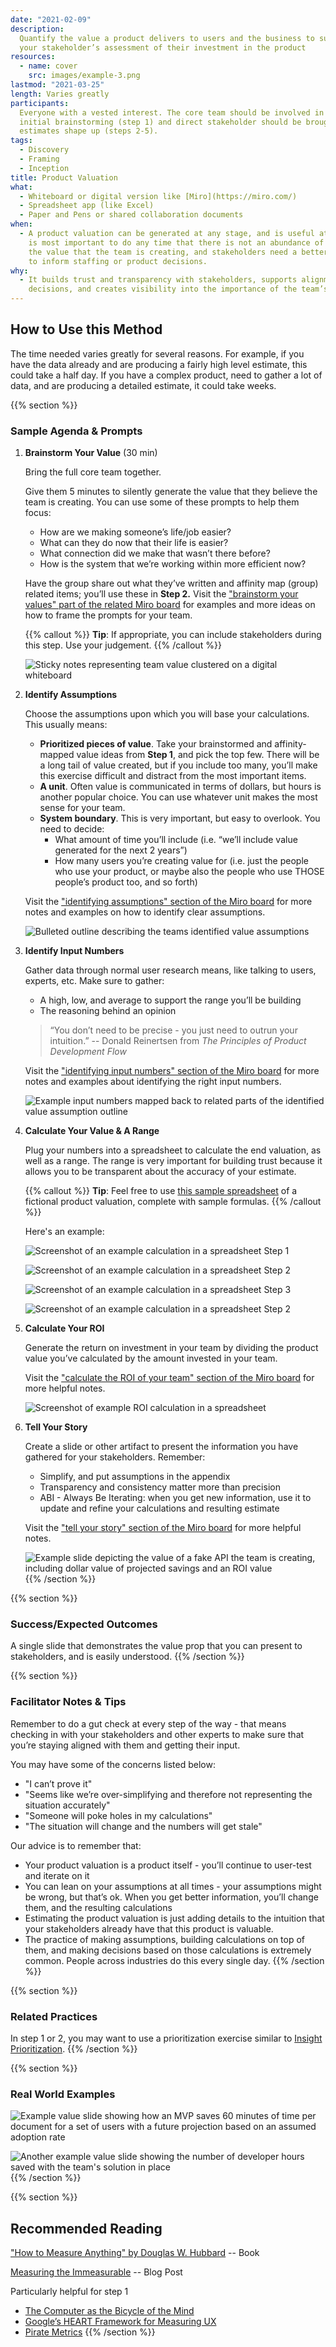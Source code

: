 ```yaml
---
date: "2021-02-09"
description:
  Quantify the value a product delivers to users and the business to support
  your stakeholder’s assessment of their investment in the product
resources:
  - name: cover
    src: images/example-3.png
lastmod: "2021-03-25"
length: Varies greatly
participants:
  Everyone with a vested interest. The core team should be involved in
  initial brainstorming (step 1) and direct stakeholder should be brought along as
  estimates shape up (steps 2-5).
tags:
  - Discovery
  - Framing
  - Inception
title: Product Valuation
what:
  - Whiteboard or digital version like [Miro](https://miro.com/)
  - Spreadsheet app (like Excel)
  - Paper and Pens or shared collaboration documents
when:
  - A product valuation can be generated at any stage, and is useful at any stage. It
    is most important to do any time that there is not an abundance of clarity into
    the value that the team is creating, and stakeholders need a better understanding
    to inform staffing or product decisions.
why:
  - It builds trust and transparency with stakeholders, supports alignment on product
    decisions, and creates visibility into the importance of the team’s work.
---
```


## How to Use this Method

The time needed varies greatly for several reasons. For example, if you have the data already and are producing a fairly high level estimate, this could take a half day. If you have a complex product, need to gather a lot of data, and are producing a detailed estimate, it could take weeks.

{{% section %}}

### Sample Agenda & Prompts

1. **Brainstorm Your Value** (30 min)

   Bring the full core team together.

   Give them 5 minutes to silently generate the value that they believe the team is creating. You can use some of these prompts to help them focus:

   - How are we making someone’s life/job easier?
   - What can they do now that their life is easier?
   - What connection did we make that wasn’t there before?
   - How is the system that we’re working within more efficient now?

   Have the group share out what they’ve written and affinity map (group) related items; you’ll use these in **Step 2.** Visit the ["brainstorm your values" part of the related Miro board](https://miro.com/app/board/o9J_lNuKt0U=/?moveToWidget=3074457356234182070&cot=14) for examples and more ideas on how to frame the prompts for your team.

   {{% callout %}}
   **Tip**: If appropriate, you can include stakeholders during this step. Use your judgement.
   {{% /callout %}}

   ![Sticky notes representing team value clustered on a digital whiteboard](images/step-1.png)

1. **Identify Assumptions**

   Choose the assumptions upon which you will base your calculations. This usually means:

   - **Prioritized pieces of value**. Take your brainstormed and affinity-mapped value ideas from **Step 1**, and pick the top few. There will be a long tail of value created, but if you include too many, you’ll make this exercise difficult and distract from the most important items.
   - **A unit**. Often value is communicated in terms of dollars, but hours is another popular choice. You can use whatever unit makes the most sense for your team.
   - **System boundary**. This is very important, but easy to overlook. You need to decide:
     - What amount of time you’ll include (i.e. “we’ll include value generated for the next 2 years”)
     - How many users you’re creating value for (i.e. just the people who use your product, or maybe also the people who use THOSE people’s product too, and so forth)

   Visit the ["identifying assumptions" section of the Miro board](https://miro.com/app/board/o9J_lNuKt0U=/?moveToWidget=3074457356234182071&cot=14) for more notes and examples on how to identify clear assumptions.

   ![Bulleted outline describing the teams identified value assumptions](images/step-2.png)

1. **Identify Input Numbers**

   Gather data through normal user research means, like talking to users, experts, etc. Make sure to gather:

   - A high, low, and average to support the range you’ll be building
   - The reasoning behind an opinion

   > “You don’t need to be precise - you just need to outrun your intuition.” -- Donald Reinertsen from _The Principles of Product Development Flow_

   Visit the ["identifying input numbers" section of the Miro board](https://miro.com/app/board/o9J_lNuKt0U=/?moveToWidget=3074457356234182072&cot=14) for more notes and examples about identifying the right input numbers.

   ![Example input numbers mapped back to related parts of the identified value assumption outline](images/step-3.png)

1. **Calculate Your Value & A Range**

   Plug your numbers into a spreadsheet to calculate the end valuation, as well as a range. The range is very important for building trust because it allows you to be transparent about the accuracy of your estimate.

   {{% callout %}}
   **Tip**: Feel free to use [this sample spreadsheet](/files/PM-onomics-Examples.xlsx) of a fictional product valuation, complete with sample formulas.
   {{% /callout %}}

   Here's an example:

   ![Screenshot of an example calculation in a spreadsheet Step 1](images/api1.png)

   ![Screenshot of an example calculation in a spreadsheet Step 2](images/api2.png)

   ![Screenshot of an example calculation in a spreadsheet Step 3](images/api3.png)

   ![Screenshot of an example calculation in a spreadsheet Step 2](images/step-4.png)

1. **Calculate Your ROI**

   Generate the return on investment in your team by dividing the product value you’ve calculated by the amount invested in your team.

   Visit the ["calculate the ROI of your team" section of the Miro board](https://miro.com/app/board/o9J_lNuKt0U=/?moveToWidget=3074457356234182074&cot=14) for more helpful notes.

   ![Screenshot of example ROI calculation in a spreadsheet](images/step-5.png)

1. **Tell Your Story**

   Create a slide or other artifact to present the information you have gathered for your stakeholders. Remember:

   - Simplify, and put assumptions in the appendix
   - Transparency and consistency matter more than precision
   - ABI - Always Be Iterating: when you get new information, use it to update and refine your calculations and resulting estimate

   Visit the ["tell your story" section of the Miro board](https://miro.com/app/board/o9J_lNuKt0U=/?moveToWidget=3074457356234182075&cot=14) for more helpful notes.

   ![Example slide depicting the value of a fake API the team is creating, including dollar value of projected savings and an ROI value](images/step-6.png)
   {{% /section %}}

{{% section %}}

### Success/Expected Outcomes

A single slide that demonstrates the value prop that you can present to stakeholders, and is easily understood.
{{% /section %}}

{{% section %}}

### Facilitator Notes & Tips

Remember to do a gut check at every step of the way - that means checking in with your stakeholders and other experts to make sure that you’re staying aligned with them and getting their input.

You may have some of the concerns listed below:

- "I can’t prove it"
- "Seems like we’re over-simplifying and therefore not representing the situation accurately"
- "Someone will poke holes in my calculations"
- "The situation will change and the numbers will get stale"

Our advice is to remember that:

- Your product valuation is a product itself - you’ll continue to user-test and iterate on it
- You can lean on your assumptions at all times - your assumptions might be wrong, but that’s ok. When you get better information, you’ll change them, and the resulting calculations
- Estimating the product valuation is just adding details to the intuition that your stakeholders already have that this product is valuable.
- The practice of making assumptions, building calculations on top of them, and making decisions based on those calculations is extremely common. People across industries do this every single day.
  {{% /section %}}

{{% section %}}

### Related Practices

In step 1 or 2, you may want to use a prioritization exercise similar to [Insight Prioritization](/practices/insight-prioritization).
{{% /section %}}

{{% section %}}

### Real World Examples

![Example value slide showing how an MVP saves 60 minutes of time per document for a set of users with a future projection based on an assumed adoption rate](images/example-1.png)

![Another example value slide showing the number of developer hours saved with the team's solution in place](images/example-2.png)
{{% /section %}}

{{% section %}}

## Recommended Reading

["How to Measure Anything" by Douglas W. Hubbard](https://www.howtomeasureanything.com/) -- Book

[Measuring the Immeasurable](/blog/measuring-the-immeasurable) -- Blog Post

Particularly helpful for step 1

- <a href="https://www.brainpickings.org/2011/12/21/steve-jobs-bicycle-for-the-mind-1990/" target="_blank">The Computer as the Bicycle of the Mind</a>
- <a href="https://www.interaction-design.org/literature/article/google-s-heart-framework-for-measuring-ux" target="_blank">Google’s HEART Framework for Measuring UX</a>
- <a href="https://medium.com/@ms.mbalke/aarrr-framework-metrics-that-let-your-startup-sound-like-a-pirate-ship-e91d4082994b" target="_blank">Pirate Metrics</a>
  {{% /section %}}
